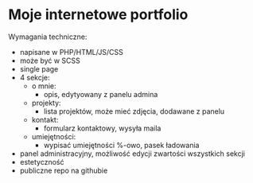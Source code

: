 # Moje internetowe portfolio

Wymagania techniczne:
- napisane w PHP/HTML/JS/CSS
- może być w SCSS
- single page
- 4 sekcje:
    - o mnie:
        - opis, edytyowany z panelu admina
    - projekty:
        - lista projektów, może mieć zdjęcia, dodawane z panelu
    - kontakt:
        - formularz kontaktowy, wysyła maila
    - umiejętności:
        - wypisać umiejętności %-owo, pasek ładowania
- panel administracyjny, możliwość edycji zwartości wszystkich sekcji
- estetyczność
- publiczne repo na githubie
